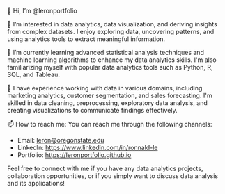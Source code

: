 👋 Hi, I’m @leronportfolio

👀 I’m interested in data analytics, data visualization, and deriving insights from complex datasets. I enjoy exploring data, uncovering patterns, and using analytics tools to extract meaningful information.

🌱 I’m currently learning advanced statistical analysis techniques and machine learning algorithms to enhance my data analytics skills. I'm also familiarizing myself with popular data analytics tools such as Python, R, SQL, and Tableau.

💼 I have experience working with data in various domains, including marketing analytics, customer segmentation, and sales forecasting. I'm skilled in data cleaning, preprocessing, exploratory data analysis, and creating visualizations to communicate findings effectively.

📫 How to reach me:
You can reach me through the following channels:
- Email: leron@oregonstate.edu
- LinkedIn: https://www.linkedin.com/in/ronnald-le
- Portfolio: https://leronportfolio.github.io

Feel free to connect with me if you have any data analytics projects, collaboration opportunities, or if you simply want to discuss data analysis and its applications!

<!---
leronportfolio/leronportfolio is a ✨ special ✨ repository because its `README.md` (this file) appears on your GitHub profile.
You can click the Preview link to take a look at your changes.
--->
